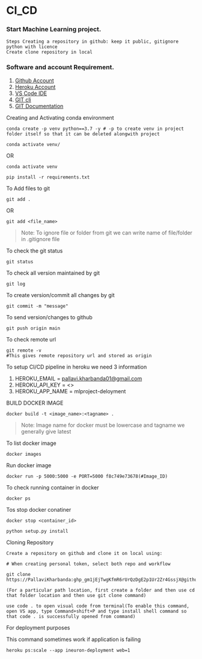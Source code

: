 # CI_CD
### Start Machine Learning project.

```
Steps Creating a repository in github: keep it public, gitignore python with licence
Create clone repository in local
```

### Software and account Requirement.

1. [Github Account](https://github.com)
2. [Heroku Account](https://dashboard.heroku.com/login)
3. [VS Code IDE](https://code.visualstudio.com/download)
4. [GIT cli](https://git-scm.com/downloads)
5. [GIT Documentation](https://git-scm.com/docs/gittutorial)


Creating  and Activating conda environment
```
conda create -p venv python==3.7 -y # -p to create venv in project folder itself so that it can be deleted alongwith project
```
```
conda activate venv/
```
OR 
```
conda activate venv
```

```
pip install -r requirements.txt
```

To Add files to git
```
git add .
```

OR
```
git add <file_name>
```

> Note: To ignore file or folder from git we can write name of file/folder in .gitignore file

To check the git status 
```
git status
```
To check all version maintained by git
```
git log
```

To create version/commit all changes by git
```
git commit -m "message"
```

To send version/changes to github
```
git push origin main
```

To check remote url 
```
git remote -v
#This gives remote repository url and stored as origin
```

To setup CI/CD pipeline in heroku we need 3 information
1. HEROKU_EMAIL = pallavi.kharbanda01@gmail.com
2. HEROKU_API_KEY = <>
3. HEROKU_APP_NAME = mlproject-deloyment

BUILD DOCKER IMAGE
```
docker build -t <image_name>:<tagname> .
```
> Note: Image name for docker must be lowercase and tagname we generally give latest


To list docker image
```
docker images
```

Run docker image
```
docker run -p 5000:5000 -e PORT=5000 f8c749e73678(#Image_ID)
```

To check running container in docker
```
docker ps
```

Tos stop docker conatiner
```
docker stop <container_id>
```



```
python setup.py install

```

Cloning Repository
```
Create a repository on github and clone it on local using:

# When creating personal token, select both repo and workflow

git clone https://PallaviKharbanda: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@github.com/PallaviKharbanda/ML_Project_VS.git

(For a particular path location, first create a folder and then use cd that folder location and then use git clone command)

use code . to open visual code from terminal(To enable this command, open VS app, type Command+shift+P and type install shell command so that code . is successfully opened from command)

```

For deployment purposes

This command sometimes work if application is failing

``` 
heroku ps:scale --app ineuron-deployment web=1
```
